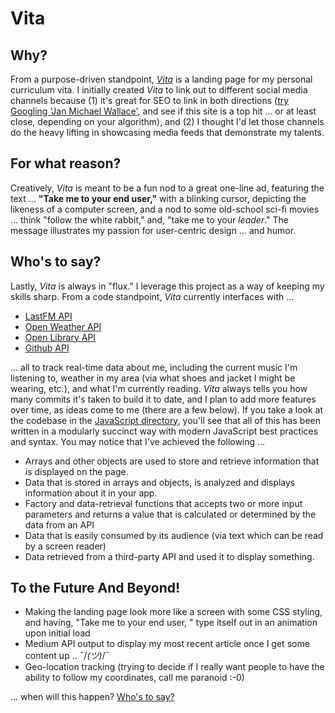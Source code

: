 # Vita

## Why?

From a purpose-driven standpoint, [_Vita_](https://janmichael.io) is a landing page for my personal curriculum vita. I initially created _Vita_ to link out to different social media channels because (1) it's great for SEO to link in both directions ([try Googling 'Jan Michael Wallace'](https://www.google.com/search?q=jan+michael+wallace&rlz=1C5CHFA_enUS817US817&oq=jan+michael+wallace&aqs=chrome.0.69i59j0i22i30j69i60j69i61l2j69i65l3.5263j1j7&sourceid=chrome&ie=UTF-8), and see if this site is a top hit ... or at least close, depending on your algorithm), and (2) I thought I'd let those channels do the heavy lifting in showcasing media feeds that demonstrate my talents.

## For what reason?

Creatively, _Vita_ is meant to be a fun nod to a great one-line ad, featuring the text ... **"Take me to your end user,"** with a blinking cursor, depicting the likeness of a computer screen, and a nod to some old-school sci-fi movies ... think "follow the white rabbit," and, "take me to your _leader_." The message illustrates my passion for user-centric design ... and humor.

## Who's to say?

Lastly, _Vita_ is always in "flux." I leverage this project as a way of keeping my skills sharp. From a code standpoint, _Vita_ currently interfaces with ...

 - [LastFM API](https://www.last.fm/api)
 - [Open Weather API](https://openweathermap.org/api)
 - [Open Library API](https://openlibrary.org/developers/api)
 - [Github API](https://docs.github.com/en/rest)

... all to track real-time data about me, including the current music I'm listening to, weather in my area (via what shoes and jacket I might be wearing, etc.), and what I'm currently reading. _Vita_ always tells you how many commits it's taken to build it to date, and I plan to add more features over time, as ideas come to me (there are a few below). If you take a look at the codebase in the [JavaScript directory](https://github.com/jmwii1981/vita/tree/main/javascript), you'll see that all of this has been written in a modularly succinct way with modern JavaScript best practices and syntax. You may notice that I've achieved the following ...

 - Arrays and other objects are used to store and retrieve information that is displayed on the page.
 - Data that is stored in arrays and objects, is analyzed and displays information about it in your app.
 - Factory and data-retrieval functions that accepts two or more input parameters and returns a value that is calculated or determined by the data from an API
 - Data that is easily consumed by its audience (via text which can be read by a screen reader)
 - Data retrieved from a third-party API and used it to display something.


## To the Future And Beyond!
 - Making the landing page look more like a screen with some CSS styling, and having, "Take me to your end user, " type itself out in an animation upon initial load
 - Medium API output to display my most recent article once I get some content up .. ¯\/_(ツ)_/¯
 - Geo-location tracking (trying to decide if I really want people to have the ability to follow my coordinates, call me paranoid :-0)

 ... when will this happen? [Who's to say?](https://www.youtube.com/watch?v=m-ugwoEOMvg)